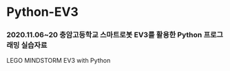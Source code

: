 # Python-EV3

### 2020.11.06~20 충암고등학교 스마트로봇 EV3를 활용한 Python 프로그래밍 실습자료  

LEGO MINDSTORM EV3 with Python

